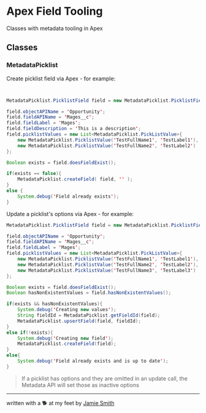 # Apex Field Tooling

Classes with metadata tooling in Apex

## Classes

### MetadataPicklist

Create picklist field via Apex - for example:

```java


MetadataPicklist.PicklistField field = new MetadataPicklist.PicklistField();

field.objectAPIName = 'Opportunity';
field.fieldAPIName = 'Mages__c';
field.fieldLabel = 'Mages';
field.fieldDescription = 'This is a description';
field.picklistValues = new List<MetadataPicklist.PickListValue>{
    new MetadataPicklist.PicklistValue('TestFullName1', 'TestLabel1'),
    new MetadataPicklist.PicklistValue('TestFullName2', 'TestLabel2')
};

Boolean exists = field.doesFieldExist();

if(exists == false){
    MetadataPicklist.createField( field, '' );
}
else {
    System.debug('Field already exists');
}
```

Update a picklist's options via Apex - for example:

```java
MetadataPicklist.PicklistField field = new MetadataPicklist.PicklistField();

field.objectAPIName = 'Opportunity';
field.fieldAPIName = 'Mages__c';
field.fieldLabel = 'Mages';
field.picklistValues = new List<MetadataPicklist.PickListValue>{
    new MetadataPicklist.PicklistValue('TestFullName1', 'TestLabel1'),
    new MetadataPicklist.PicklistValue('TestFullName2', 'TestLabel2'),
    new MetadataPicklist.PicklistValue('TestFullName3', 'TestLabel3')
};

Boolean exists = field.doesFieldExist();
Boolean hasNonExistentValues = field.hasNonExistentValues();

if(exists && hasNonExistentValues){
    System.debug('Creating new values');
    String fieldId = MetadataPicklist.getFieldId(field);
    MetadataPicklist.upsertField(field, fieldId);
}
else if(!exists){
    System.debug('Creating new field');
    MetadataPicklist.createField(field);
}
else{
    System.debug('Field already exists and is up to date');
}
```

> If a picklist has options and they are omitted in an update call, the Metadata API will set those as inactive options

---

written with a 🐕 at my feet by [Jamie Smith](https://jsmith.dev)

